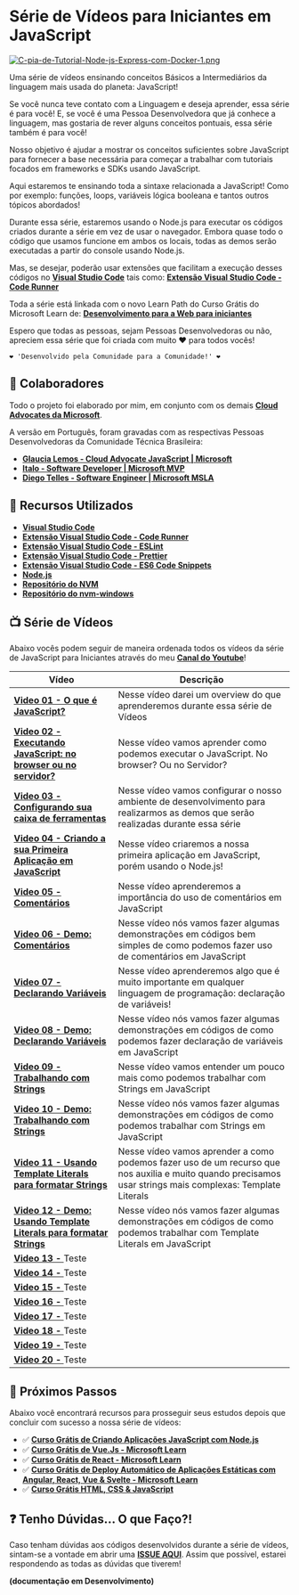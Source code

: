 # Série de Vídeos para Iniciantes em JavaScript

[![C-pia-de-Tutorial-Node-js-Express-com-Docker-1.png](https://i.postimg.cc/63Ws792X/C-pia-de-Tutorial-Node-js-Express-com-Docker-1.png)](https://postimg.cc/rdPZ32Nn)

Uma série de vídeos ensinando conceitos Básicos a Intermediários da linguagem mais usada do planeta: JavaScript!

Se você nunca teve contato com a Linguagem e deseja aprender, essa série é para você! E, se você é uma Pessoa Desenvolvedora que já conhece a linguagem, mas gostaria de rever alguns conceitos pontuais, essa série também é para você!

Nosso objetivo é ajudar a mostrar os conceitos suficientes sobre JavaScript para fornecer a base necessária para começar a trabalhar com tutoriais focados em frameworks e SDKs usando JavaScript.

Aqui estaremos te ensinando toda a sintaxe relacionada a JavaScript! Como por exemplo: funções, loops, variáveis lógica booleana e tantos outros tópicos abordados!

Durante essa série, estaremos usando o Node.js para executar os códigos criados durante a série em vez de usar o navegador. Embora quase todo o código que usamos funcione em ambos os locais, todas as demos serão executadas a partir do console usando Node.js.

Mas, se desejar, poderão usar extensões que facilitam a execução desses códigos no **[Visual Studio Code](https://code.visualstudio.com/?WT.mc_id=javascript-34431-gllemos)** tais como: **[Extensão Visual Studio Code - Code Runner](https://marketplace.visualstudio.com/items?itemName=formulahendry.code-runner&WT.mc_id=javascript-34431-gllemos)**

Toda a série está linkada com o novo Learn Path do Curso Grátis do Microsoft Learn de: **[Desenvolvimento para a Web para iniciantes](https://docs.microsoft.com/learn/paths/web-development-101/?WT.mc_id=javascript-34431-gllemos)**

Espero que todas as pessoas, sejam Pessoas Desenvolvedoras ou não, apreciem essa série que foi criada com muito ❤️ para todos vocês!

```
❤️ 'Desenvolvido pela Comunidade para a Comunidade!' ❤️
```

## 🏃 Colaboradores

Todo o projeto foi elaborado por mim, em conjunto com os demais **[Cloud Advocates da Microsoft](https://developer.microsoft.com/en-us/advocates/)**.

A versão em Português, foram gravadas com as respectivas Pessoas Desenvolvedoras da Comunidade Técnica Brasileira:

- **[Glaucia Lemos - Cloud Advocate JavaScript | Microsoft](https://twitter.com/glaucia_lemos86)**
- **[Italo - Software Developer | Microsoft MVP](https://twitter.com/italojs_)**
- **[Diego Telles - Software Engineer | Microsoft MSLA](https://twitter.com/UnicornCoder)**

## 🚀 Recursos Utilizados

- **[Visual Studio Code](https://code.visualstudio.com/?WT.mc_id=javascript-34431-gllemos)**
- **[Extensão Visual Studio Code - Code Runner](https://marketplace.visualstudio.com/items?itemName=formulahendry.code-runner&WT.mc_id=javascript-34431-gllemos)**
- **[Extensão Visual Studio Code - ESLint](https://marketplace.visualstudio.com/items?itemName=dbaeumer.vscode-eslint&WT.mc_id=javascript-34431-gllemos)**
- **[Extensão Visual Studio Code - Prettier](https://marketplace.visualstudio.com/items?itemName=esbenp.prettier-vscode&WT.mc_id=javascript-34431-gllemos)**
- **[Extensão Visual Studio Code - ES6 Code Snippets](https://marketplace.visualstudio.com/items?itemName=xabikos.JavaScriptSnippets&WT.mc_id=javascript-34431-gllemos)**
- **[Node.js](https://nodejs.orgs)**
- **[Repositório do NVM](https://github.com/nvm-sh/nvm)**
- **[Repositório do nvm-windows](https://github.com/coreybutler/)**

## 📺 Série de Vídeos

Abaixo vocês podem seguir de maneira ordenada todos os vídeos da série de JavaScript para Iniciantes através do meu **[Canal do Youtube](https://bit.ly/youtube-canal-glaucialemos)**!

| Vídeo                                                                                               | Descrição                                                                                                                                                  |
| --------------------------------------------------------------------------------------------------- | ---------------------------------------------------------------------------------------------------------------------------------------------------------- |
| **[Video 01 - O que é JavaScript?](https://youtu.be/SXBNpzjusgY)**                                  | Nesse vídeo darei um overview do que aprenderemos durante essa série de Vídeos                                                                             |
| **[Video 02 - Executando JavaScript: no browser ou no servidor?](https://youtu.be/Tuwo8OeDsz0)**    | Nesse vídeo vamos aprender como podemos executar o JavaScript. No browser? Ou no Servidor?                                                                 |
| **[Video 03 - Configurando sua caixa de ferramentas](https://youtu.be/bynF1E0Hq98)**                | Nesse vídeo vamos configurar o nosso ambiente de desenvolvimento para realizarmos as demos que serão realizadas durante essa série                         |
| **[Video 04 - Criando a sua Primeira Aplicação em JavaScript](https://youtu.be/e5cEpHibGdA)**       | Nesse vídeo criaremos a nossa primeira aplicação em JavaScript, porém usando o Node.js!                                                                    |
| **[Video 05 - Comentários](https://youtu.be/CPPACskCnRo)**                                          | Nesse vídeo aprenderemos a importância do uso de comentários em JavaScript                                                                                 |
| **[Video 06 - Demo: Comentários](https://youtu.be/1RJbhJuxCNc)**                                    | Nesse vídeo nós vamos fazer algumas demonstrações em códigos bem simples de como podemos fazer uso de comentários em JavaScript                            |
| **[Video 07 - Declarando Variáveis](https://youtu.be/u_aLTZHsclg)**                                 | Nesse vídeo aprenderemos algo que é muito importante em qualquer linguagem de programação: declaração de variáveis!                                        |
| **[Video 08 - Demo: Declarando Variáveis](https://youtu.be/PzylgoSZIfI)**                           | Nesse vídeo nós vamos fazer algumas demonstrações em códigos de como podemos fazer declaração de variáveis em JavaScript                                   |
| **[Video 09 - Trabalhando com Strings](https://youtu.be/L1Iq19bNN5U)**                              | Nesse vídeo vamos entender um pouco mais como podemos trabalhar com Strings em JavaScript                                                                  |
| **[Video 10 - Demo: Trabalhando com Strings](https://youtu.be/geIMjG60pvw)**                        | Nesse vídeo nós vamos fazer algumas demonstrações em códigos de como podemos trabalhar com Strings em JavaScript                                           |
| **[Video 11 - Usando Template Literals para formatar Strings](https://youtu.be/T_e6pdTaOX8)**       | Nesse vídeo vamos aprender a como podemos fazer uso de um recurso que nos auxilia e muito quando precisamos usar strings mais complexas: Template Literals |
| **[Video 12 - Demo: Usando Template Literals para formatar Strings](https://youtu.be/-CQxhCCKhKo)** | Nesse vídeo nós vamos fazer algumas demonstrações em códigos de como podemos trabalhar com Template Literals em JavaScript                                 |
| **[Video 13 - ]()** Teste                                                                           |                                                                                                                                                            |
| **[Video 14 - ]()** Teste                                                                           |                                                                                                                                                            |
| **[Video 15 - ]()** Teste                                                                           |                                                                                                                                                            |
| **[Video 16 - ]()** Teste                                                                           |                                                                                                                                                            |
| **[Video 17 - ]()** Teste                                                                           |                                                                                                                                                            |
| **[Video 18 - ]()** Teste                                                                           |                                                                                                                                                            |
| **[Video 19 - ]()** Teste                                                                           |                                                                                                                                                            |
| **[Video 20 - ]()** Teste                                                                           |                                                                                                                                                            |

## 🏃 Próximos Passos

Abaixo você encontrará recursos para prosseguir seus estudos depois que concluir com sucesso a nossa série de vídeos:

- ✅ **[Curso Grátis de Criando Aplicações JavaScript com Node.js](https://docs.microsoft.com/pt-br/learn/paths/build-javascript-applications-nodejs/?WT.mc_id=javascript-34431-gllemos)**
- ✅ **[Curso Grátis de Vue.Js - Microsoft Learn](https://docs.microsoft.com/pt-br/learn/paths/vue-first-steps/?WT.mc_id=javascript-34431-gllemos)**
- ✅ **[Curso Grátis de React - Microsoft Learn](https://docs.microsoft.com/learn/paths/react/?WT.mc_id=javascript-34431-gllemos)**
- ✅ **[Curso Grátis de Deploy Automático de Aplicações Estáticas com Angular, React, Vue & Svelte - Microsoft Learn](https://docs.microsoft.com/learn/modules/publish-app-service-static-web-app-api/?WT.mc_id=javascript-34431-gllemos)**
- ✅ **[Curso Grátis HTML, CSS & JavaScript](https://docs.microsoft.com/learn/modules/build-simple-website/?WT.mc_id=javascript-34431-gllemos)**

## ❓ Tenho Dúvidas... O que Faço?!

Caso tenham dúvidas aos códigos desenvolvidos durante a série de vídeos, sintam-se a vontade em abrir uma **[ISSUE AQUI](https://github.com/glaucia86/js-101-beginners-ms/issues)**. Assim que possível, estarei respondendo as todas as dúvidas que tiverem!

**(documentação em Desenvolvimento)**
